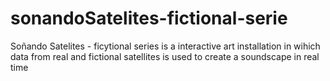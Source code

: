 # sonandoSatelites-fictional-serie
Soñando Satelites - ficytional series is a interactive art installation in wihich data from real and fictional satellites is used to create a soundscape in real time
